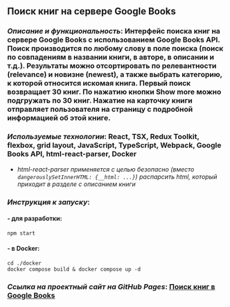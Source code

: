 ## Поиск книг на сервере Google Books

### *Описание и функциональность*: Интерфейс поиска книг на сервере Google Books с использованием Google Books API. Поиск производится по любому слову в поле поиска (поиск по совпадениям в названии книги, в авторе, в описании и т.д.). Результаты можно отсортировать по релевантности (relevance) и новизне (newest), а также выбрать категорию, к которой относится искомая книга. Первый поиск возвращает 30 книг. По нажатию кнопки Show more можно подгружать по 30 книг. Нажатие на карточку книги отправляет пользователя на страницу с подробной информацией об этой книге.
### *Используемые технологии*: React, TSX, Redux Toolkit, flexbox, grid layout, JavaScript, TypeScript, Webpack, Google Books API, html-react-parser, Docker
* _html-react-parser применяется с целью безопасно (вместо `dangerouslySetInnerHTML: {__html: ...}`) распарсить html, который приходит в разделе с описанием книги_
### *Инструкция к запуску*: 
#### - для разработки:
```shell
npm start
```
#### - в Docker:
```shell
cd ./docker
docker compose build & docker compose up -d
```
### *Ссылка на проектный сайт на GitHub Pages*: [Поиск книг в Google Books]()

